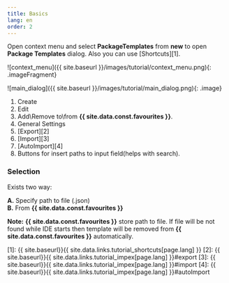 ```yaml
---
title: Basics
lang: en
order: 2
---
```


Open context menu and select **PackageTemplates** from **new** to open **Package Templates** dialog. Also you can use [Shortcuts][1].

![context_menu]({{ site.baseurl }}/images/tutorial/context_menu.png){: .imageFragment}


![main_dialog]({{ site.baseurl }}/images/tutorial/main_dialog.png){: .image}

1. Create
2. Edit
3. Add\Remove to\from **{{ site.data.const.favourites }}**.
4. General Settings
5. [Export][2]
6. [Import][3]
7. [AutoImport][4]
8. Buttons for insert paths to input field(helps with search).

### Selection
Exists two way:

**А.** Specify path to file (.json)<br>
**B.** From **{{ site.data.const.favourites }}**<br>

**Note:** **{{ site.data.const.favourites }}** store path to file. If file will be not found while IDE starts then template will be removed from **{{ site.data.const.favourites }}** automatically. 


[1]: {{ site.baseurl}}{{ site.data.links.tutorial_shortcuts[page.lang] }}
[2]: {{ site.baseurl}}{{ site.data.links.tutorial_impex[page.lang] }}#export
[3]: {{ site.baseurl}}{{ site.data.links.tutorial_impex[page.lang] }}#import
[4]: {{ site.baseurl}}{{ site.data.links.tutorial_impex[page.lang] }}#autoImport